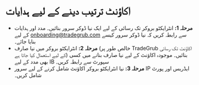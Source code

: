 # **اکاؤنٹ ترتیب دینے کے لیے ہدایات**
 - **مرحلہ 1:** انٹرایکٹو بروکر تک رسائی کے لیے ایک نیا ڈوکر سرور بنائیں۔ مدد اور ہدایات کے لیے onboarding@tradegrub.com سے رابطہ کریں کہ نیا ڈوکر سرور کیسے بنایا جائے۔
 - **مرحلہ 2:** انٹرایکٹو بروکر میں نیا صارف (خالص طور پر TradeGrub اکاؤنٹ تک رسائی کے لیے استعمال کیا جاتا ہے) بنائیں۔ موجودہ اکاؤنٹ کے لیے نیا صارف بنانے میں کسی بھی مدد کے لیے IB سپورٹ سے رابطہ کریں۔
 - **مرحلہ 3:** نیا انٹرایکٹو بروکر اکاؤنٹ شامل کرنے کے لیے سرور IP ایڈریس اور پورٹ شامل کریں۔
